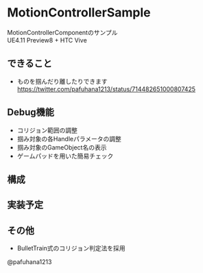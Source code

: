 # MotionControllerSample
MotionControllerComponentのサンプル  
UE4.11 Preview8 + HTC Vive

## できること
- ものを掴んだり離したりできます  
https://twitter.com/pafuhana1213/status/714482651000807425

## Debug機能
- コリジョン範囲の調整
- 掴み対象の各Handleパラメータの調整
- 掴み対象のGameObject名の表示
- ゲームパッドを用いた簡易チェック

## 構成


## 実装予定


## その他
- BulletTrain式のコリジョン判定法を採用

@pafuhana1213
